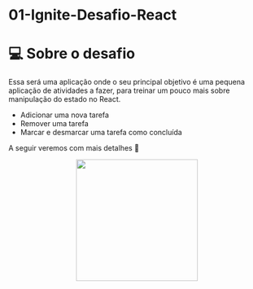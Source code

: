 # 01-Ignite-Desafio-React
# 💻 Sobre o desafio


Essa será uma aplicação onde o seu principal objetivo é uma pequena aplicação de atividades a fazer, para treinar um pouco mais sobre manipulação do estado no React.

- Adicionar uma nova tarefa
- Remover uma tarefa
- Marcar e desmarcar uma tarefa como concluída

A seguir veremos com mais detalhes  🚀

<div align="center" >
  <img with="480px" height = "239px"
    src="https://media.giphy.com/media/YFNP4gDnlhIJwyB21F/giphy.gif" 
    alt=""
    />
</div>
